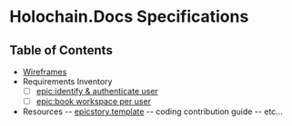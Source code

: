 # Holochain.Docs Specifications
## Table of Contents
* [Wireframes](wireframe.md)
* Requirements Inventory
  * [ ] [epic:identify & authenticate user](epic&#58;identify&#32;&amp;&#32;authenticate&#32;user)
  * [ ] [epic:book workspace per user](epic&#58;book&#32;workspace&#32;per&#32;user)
 
 * Resources
 -- [epicstory.template](epicstory.template)
 -- coding contribution guide
 -- etc...

<!--stackedit_data:
eyJoaXN0b3J5IjpbLTYxNDQwOTM3NCwtODI3MTk0NjgwXX0=
-->